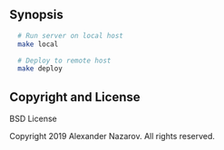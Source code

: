## Synopsis

```bash
  # Run server on local host
  make local

  # Deploy to remote host
  make deploy
```

## Copyright and License

BSD License

Copyright 2019 Alexander Nazarov. All rights reserved.
